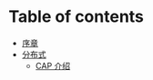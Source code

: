 # Table of contents

* [序章](README.md)
* [分布式](fen-bu-shi/README.md)
  * [CAP 介绍](fen-bu-shi/cap-intro.md)

